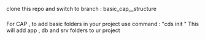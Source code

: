 clone this repo and switch to branch : basic_cap__structure


###
For CAP , to add basic folders in your project use command : "cds init <projectname>" 
This will add app , db and srv folders to ur project 
